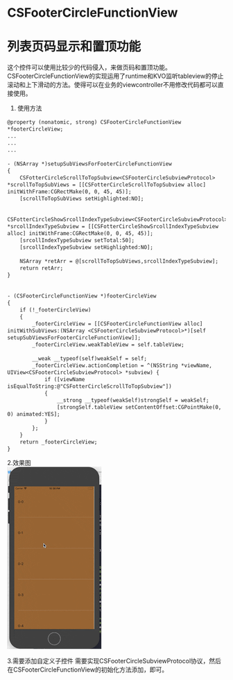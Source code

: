 # CSFooterCircleFunctionView
**列表页码显示和置顶功能**
======
这个控件可以使用比较少的代码侵入，来做页码和置顶功能。CSFooterCircleFunctionView的实现运用了runtime和KVO监听tableview的停止滚动和上下滑动的方法。使得可以在业务的viewcontroller不用修改代码都可以直接使用。

1. 使用方法
```
@property (nonatomic, strong) CSFooterCircleFunctionView *footerCircleView;
...
...
...

- (NSArray *)setupSubViewsForFooterCircleFunctionView
{
    CSFotterCircleScrollToTopSubview<CSFooterCircleSubviewProtocol> *scrollToTopSubViews = [[CSFotterCircleScrollToTopSubview alloc] initWithFrame:CGRectMake(0, 0, 45, 45)];
    [scrollToTopSubViews setHighlighted:NO];
    
    CSFotterCircleShowSrcollIndexTypeSubview<CSFooterCircleSubviewProtocol> *srcollIndexTypeSubview = [[CSFotterCircleShowSrcollIndexTypeSubview alloc] initWithFrame:CGRectMake(0, 0, 45, 45)];
    [srcollIndexTypeSubview setTotal:50];
    [srcollIndexTypeSubview setHighlighted:NO];
    
    NSArray *retArr = @[scrollToTopSubViews,srcollIndexTypeSubview];
    return retArr;
}


- (CSFooterCircleFunctionView *)footerCircleView
{
    if (!_footerCircleView)
    {
        _footerCircleView = [[CSFooterCircleFunctionView alloc] initWithSubViews:(NSArray <CSFooterCircleSubviewProtocol>*)[self setupSubViewsForFooterCircleFunctionView]];
        _footerCircleView.weakTableView = self.tableView;
        
        __weak __typeof(self)weakSelf = self;
        _footerCircleView.actionCompletion = ^(NSString *viewName, UIView<CSFooterCircleSubviewProtocol> *subview) {
            if ([viewName isEqualToString:@"CSFotterCircleScrollToTopSubview"])
            {
                __strong __typeof(weakSelf)strongSelf = weakSelf;
                [strongSelf.tableView setContentOffset:CGPointMake(0, 0) animated:YES];
            }
        };
    }
    return _footerCircleView;
}
```

2.效果图  
![效果图](https://github.com/KoonChaoSo/CSFooterCircleFunctionView/blob/master/Readme/QQ20180829-223713.gif)

3.需要添加自定义子控件
  需要实现CSFooterCircleSubviewProtocol协议，然后在CSFooterCircleFunctionView的初始化方法添加，即可。

